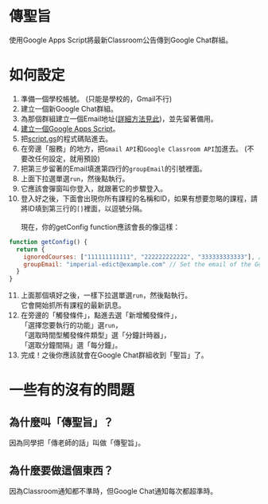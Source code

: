 # 傳聖旨
使用Google Apps Script將最新Classroom公告傳到Google Chat群組。
# 如何設定
1. 準備一個學校帳號。 (只能是學校的，Gmail不行)
2. 建立一個新Google Chat群組。
3. 為那個群組建立一個Email地址([詳細方法見此](https://support.google.com/chat/answer/14929313?hl=zh-Hant))，並先留著備用。
4. [建立一個Google Apps Script](https://script.google.com/home/)。
5. 把[script.gs](https://raw.githubusercontent.com/charlie-moomoo/Imperial-Edict/refs/heads/main/script.gs)的程式碼貼進去。
6. 在旁邊「服務」的地方，把`Gmail API`和`Google Classroom API`加進去。 (不要改任何設定，就用預設)
7. 把第三步留著的Email填進第四行的`groupEmail`的引號裡面。
8. 上面下拉選單選`run`，然後點執行。
9. 它應該會彈窗叫你登入，就跟著它的步驟登入。
10. 登入好之後，下面會出現你所有課程的名稱和ID，如果有想要忽略的課程，請將ID填到第三行的`[]`裡面，以逗號分隔。<br><br>
現在，你的getConfig function應該會長的像這樣：
```js
function getConfig() {
  return {
    ignoredCourses: ["111111111111", "222222222222", "333333333333"], // Fill in the course IDs you want to ignore here
    groupEmail: "imperial-edict@example.com" // Set the email of the Google Chat group here
  }
}
```
11. 上面那個填好之後，一樣下拉選單選`run`，然後點執行。<br>
它會開始抓所有課程的最新訊息。
12. 在旁邊的「觸發條件」，點進去選「新增觸發條件」，<br>「選擇您要執行的功能」選`run`，<br>「選取時間型觸發條件類型」選「分鐘計時器」，<br>「選取分鐘間隔」選「每分鐘」。
13. 完成！之後你應該就會在Google Chat群組收到「聖旨」了。
# 一些有的沒有的問題
## 為什麼叫「傳聖旨」？
因為同學把「傳老師的話」叫做「傳聖旨」。
## 為什麼要做這個東西？
因為Classroom通知都不準時，但Google Chat通知每次都超準時。